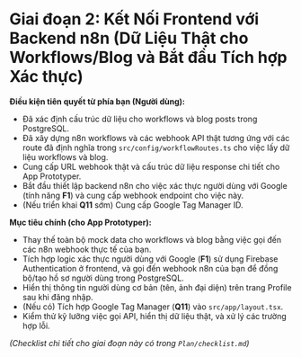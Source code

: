 
# Giai đoạn 2: Kết Nối Frontend với Backend n8n (Dữ Liệu Thật cho Workflows/Blog và Bắt đầu Tích hợp Xác thực)

**Điều kiện tiên quyết từ phía bạn (Người dùng):**
-   Đã xác định cấu trúc dữ liệu cho workflows và blog posts trong PostgreSQL.
-   Đã xây dựng n8n workflows và các webhook API thật tương ứng với các route đã định nghĩa trong `src/config/workflowRoutes.ts` cho việc lấy dữ liệu workflows và blog.
-   Cung cấp URL webhook thật và cấu trúc dữ liệu response chi tiết cho App Prototyper.
-   Bắt đầu thiết lập backend n8n cho việc xác thực người dùng với Google (tính năng **F1**) và cung cấp webhook endpoint cho việc này.
-   (Nếu triển khai **Q11** sớm) Cung cấp Google Tag Manager ID.

**Mục tiêu chính (cho App Prototyper):**
- Thay thế toàn bộ mock data cho workflows và blog bằng việc gọi đến các n8n webhook thực tế của bạn.
- Tích hợp logic xác thực người dùng với Google (**F1**) sử dụng Firebase Authentication ở frontend, và gọi đến webhook n8n của bạn để đồng bộ/tạo hồ sơ người dùng trong PostgreSQL.
- Hiển thị thông tin người dùng cơ bản (tên, ảnh đại diện) trên trang Profile sau khi đăng nhập.
- (Nếu có) Tích hợp Google Tag Manager (**Q11**) vào `src/app/layout.tsx`.
- Kiểm thử kỹ lưỡng việc gọi API, hiển thị dữ liệu thật, và xử lý các trường hợp lỗi.

*(Checklist chi tiết cho giai đoạn này có trong `Plan/checklist.md`)*

    